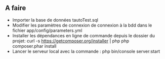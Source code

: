 ## A faire
* Importer la base de données tautoTest.sql
* Modifier les paramètres de connexion de connexion à la bdd dans le fichier app/config/parameters.yml
* Installer les dépendances en ligne de commande depuis le dossier du projet:
curl -s https://getcomposer.org/installer | php
php composer.phar install
* Lancer le serveur local avec la commande : php bin/console server:start
